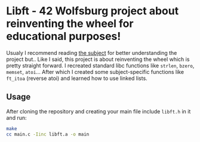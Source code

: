 # Libft - 42 Wolfsburg project about reinventing the wheel for educational purposes!

Usualy I recommend reading [the subject](en.subject.pdf) for better understanding the project but.. Like I said, this project is about reinventing the wheel which is pretty straight forward. I recreated standard libc functions like `strlen`, `bzero`, `memset`, `atoi`... After which I created some subject-specific functions like `ft_itoa` (reverse atoi) and learned how to use linked lists.

## Usage

After cloning the repository and creating your main file include `libft.h` in it and run:

```bash
make
cc main.c -Iinc libft.a -o main
```
